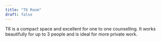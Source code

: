 ```yaml
---
title: "T6 Room"
draft: false
---
```


T6 is a compact space and excellent for one to one counselling. It works beautifully for up to 3 people and is ideal for more private work.
